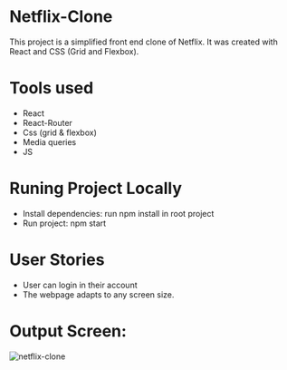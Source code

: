 # Netflix-Clone

This project is a simplified front end clone of Netflix. It was created with React and CSS (Grid and Flexbox).

# Tools used
- React
- React-Router
- Css (grid & flexbox)
- Media queries
- JS

# Runing Project Locally
- Install dependencies: run npm install in root project
- Run project: npm start

# User Stories
- User can login in their account
- The webpage adapts to any screen size.

# Output Screen:

![netflix-clone](https://user-images.githubusercontent.com/108225877/181223817-ba7729b4-92a7-49b7-b456-cc9b74c6aec7.png)
